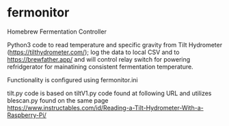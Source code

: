 # fermonitor
Homebrew Fermentation Controller 

Python3 code to read temperature and specific gravity from Tilt Hydrometer (https://tilthydrometer.com/); log the data to local CSV and to https://brewfather.app/ and will control relay switch for powering refridgerator for mainatining consistent fermentation temperature.

Functionality is configured using fermonitor.ini

tilt.py code is based on tiltV1.py code found at following URL and utilizes blescan.py found on the same page
https://www.instructables.com/id/Reading-a-Tilt-Hydrometer-With-a-Raspberry-Pi/
